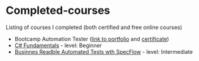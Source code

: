 # Completed-courses
Listing of courses I completed (both certified and free online courses)

- Bootcamp Automation Tester ([link to portfolio](https://github.com/ibednarczyk/bootcamp-practice) and [certificate](https://github.com/ibednarczyk/bootcamp-practice/blob/master/EN_Izabela%20Bednarczyk%20Certificate_QA.pdf))
- [C# Fundamentals](https://www.pluralsight.com/courses/csharp-fundamentals-dev) - level: Beginner
- [Businnes Readble Automated Tests wth SpecFlow](https://www.pluralsight.com/courses/specflow-2-0-business-readable-automated-tests) - level: Intermediate
